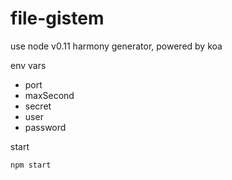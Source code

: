 file-gistem
===========

use node v0.11 harmony generator, powered by koa


env vars
- port
- maxSecond
- secret
- user
- password


start
```
npm start
```
